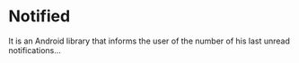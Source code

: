 # Notified
It is an Android library that informs the user of the number of his last unread notifications...
